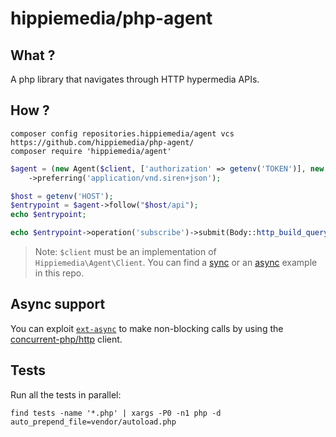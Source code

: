# hippiemedia/php-agent

## What ?

A php library that navigates through HTTP hypermedia APIs.


## How ?

    composer config repositories.hippiemedia/agent vcs https://github.com/hippiemedia/php-agent/
    composer require 'hippiemedia/agent'

```php
$agent = (new Agent($client, ['authorization' => getenv('TOKEN')], new HalJson(new HalForms), new HalForms, new SirenJson))
    ->preferring('application/vnd.siren+json');

$host = getenv('HOST');
$entrypoint = $agent->follow("$host/api");
echo $entrypoint;

echo $entrypoint->operation('subscribe')->submit(Body::http_build_query(json_decode(file_get_contents('php://stdin'), true)));
```

> Note: `$client` must be an implementation of `Hippiemedia\Agent\Client`. You can find a [sync](./example/sync.php) or an [async](./example/async.php) example in this repo.

## Async support

You can exploit [`ext-async`](https://github.com/concurrent-php/ext-async) to make non-blocking calls by using the [concurrent-php/http](src/Client/Async/ConcurrentPhp.php) client.

## Tests

Run all the tests in parallel:

    find tests -name '*.php' | xargs -P0 -n1 php -d auto_prepend_file=vendor/autoload.php
